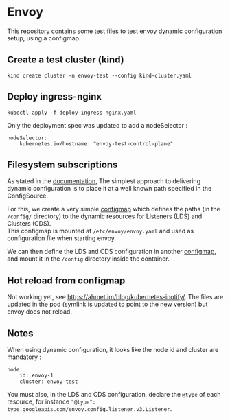 # Envoy

This repository contains some test files to test envoy dynamic configuration setup, using a configmap.

## Create a test cluster (kind)

`kind create cluster -n envoy-test --config kind-cluster.yaml`

## Deploy ingress-nginx

`kubectl apply -f deploy-ingress-nginx.yaml`

Only the deployment spec was updated to add a nodeSelector :

```
nodeSelector:
    kubernetes.io/hostname: "envoy-test-control-plane"
```


## Filesystem subscriptions

As stated in the [documentation](https://www.envoyproxy.io/docs/envoy/latest/api-docs/xds_protocol#filesystem-subscriptions),
The simplest approach to delivering dynamic configuration is to place it at a well known path specified in the ConfigSource.

For this, we create a very simple [configmap](./envoy/envoy-cm-dynamic.yaml) which defines the paths (in the `/config/` directory) to the dynamic resources for Listeners (LDS) and Clusters (CDS).  
This configmap is mounted at `/etc/envoy/envoy.yaml` and used as configuration file when starting envoy.

We can then define the LDS and CDS configuration in another [configmap](./envoy/envoy-cm-lds-cds.yaml), and mount it in the `/config` directory inside the container.

## Hot reload from configmap

Not working yet, see https://ahmet.im/blog/kubernetes-inotify/.
The files are updated in the pod (symlink is updated to point to the new version) but envoy does not reload.

## Notes

When using dynamic configuration, it looks like the node id and cluster are mandatory :

```
node:
    id: envoy-1
    cluster: envoy-test
```

You must also, in the LDS and CDS configuration, declare the `@type` of each resource, for instance `"@type": type.googleapis.com/envoy.config.listener.v3.Listener`.

